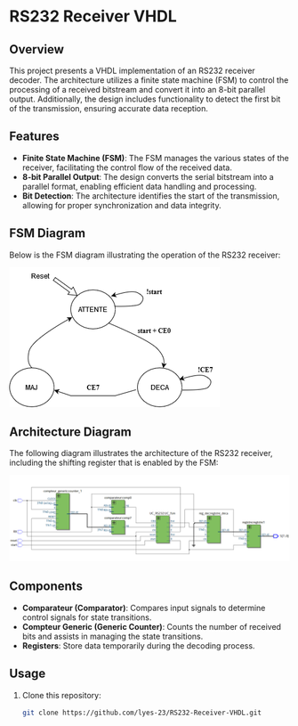 # RS232 Receiver VHDL

## Overview

This project presents a VHDL implementation of an RS232 receiver decoder. The architecture utilizes a finite state machine (FSM) to control the processing of a received bitstream and convert it into an 8-bit parallel output. Additionally, the design includes functionality to detect the first bit of the transmission, ensuring accurate data reception.

## Features

- **Finite State Machine (FSM)**: The FSM manages the various states of the receiver, facilitating the control flow of the received data.
- **8-bit Parallel Output**: The design converts the serial bitstream into a parallel format, enabling efficient data handling and processing.
- **Bit Detection**: The architecture identifies the start of the transmission, allowing for proper synchronization and data integrity.

## FSM Diagram

Below is the FSM diagram illustrating the operation of the RS232 receiver:

![FSM Diagram](diagram/RS232_fsm.png)

## Architecture Diagram

The following diagram illustrates the architecture of the RS232 receiver, including the shifting register that is enabled by the FSM:

![Architecture Diagram](diagram/arch_RS232_received.png)

## Components

- **Comparateur (Comparator)**: Compares input signals to determine control signals for state transitions.
- **Compteur Generic (Generic Counter)**: Counts the number of received bits and assists in managing the state transitions.
- **Registers**: Store data temporarily during the decoding process.

## Usage

1. Clone this repository:
   ```bash
   git clone https://github.com/lyes-23/RS232-Receiver-VHDL.git
